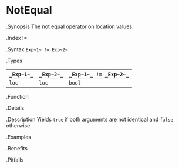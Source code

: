 # NotEqual

.Synopsis
The not equal operator on location values.

.Index
!=

.Syntax
`Exp~1~ != Exp~2~`

.Types

| `_Exp~1~_` | `_Exp~2~_` | `_Exp~1~_ != _Exp~2~_`  |
| --- | --- | --- |
| `loc`     |  `loc`    | `bool`                |


.Function

.Details

.Description
Yields `true` if both arguments are not identical and `false` otherwise.

.Examples

.Benefits

.Pitfalls

